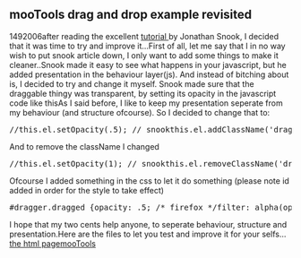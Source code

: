 <article><h1>mooTools drag and drop example revisited</h1><time><span class="day">14</span><span class="month">9</span><span class="year">2006</span></time>after reading the excellent <a href="http://www.snook.ca/archives/javascript/mootools_drag_a/">tutorial </a>by Jonathan Snook, I decided that it was time to try and improve it...First of all, let me say that I in no way wish to put snook article down, I only want to add some things to make it cleaner..<!--more-->Snook made it easy to see what happens in your javascript, but he added presentation in the  behaviour layer(js). And instead of bitching about is, I decided to  try and change it myself.  Snook made sure that the draggable thingy was transparent, by setting its opacity in the javascript code like thisAs I said before, I like to keep my presentation seperate from my behaviour (and structure ofcourse). So I decided to change that to:<pre>//this.el.setOpacity(.5); // snookthis.el.addClassName('dragged'); // wnas added</pre>And to remove the className I changed<pre>//this.el.setOpacity(1); // snookthis.el.removeClassName('dragged'); // wnas added</pre>Ofcourse I added something in the css to let it do something (please note id added in order for the style to take effect)<pre>#dragger.dragged {opacity: .5; /* firefox */filter: alpha(opacity=50); /* ie */}</pre>I hope that my two cents help anyone, to seperate behaviour, structure and presentation.Here are the files to let you test and improve it for your selfs... <a onmousedown="selectLink(181);" id="p181" href="http://www.wnas.nl/wp-content/uploads/2006/09/mootoolsdragdrop.htm" /><a onmousedown="selectLink(181);" id="p181" href="http://www.wnas.nl/wp-content/uploads/2006/09/mootoolsdragdrop.htm">the html page</a><a onmousedown="selectLink(180);" id="p180" href="http://www.wnas.nl/wp-content/uploads/2006/09/mootools.release.51.js" /><a onmousedown="selectLink(180);" id="p180" href="http://www.wnas.nl/wp-content/uploads/2006/09/mootools.release.51.js">mooTools</a></article>